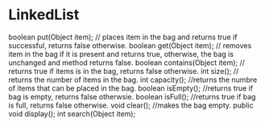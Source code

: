 # LinkedList
 boolean put(Object item); // places item in the bag and returns true if successful, returns false otherwise.
    boolean get(Object item); // removes item in the bag if it is present and returns true, otherwise, the bag is unchanged and method returns false.
    boolean contains(Object item); // returns true if items is in the bag, returns false otherwise.
    int size(); // returns the number of items in the bag.
    int capacity(); //returns the numbre of items that can be placed in the bag.
    boolean isEmpty(); //returns true if bag is empty, returns false otherwsie.
    boolean isFull(); //returns true if bag is full, returns false otherwise.
    void clear(); //makes the bag empty.
    public void display();
   int search(Object item);

